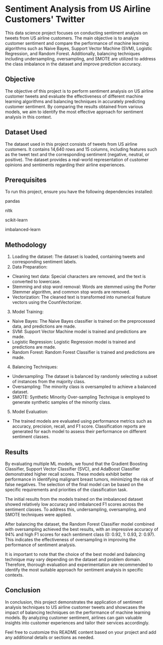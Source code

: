 
# Sentiment Analysis from US Airline Customers' Twitter
This data science project focuses on conducting sentiment analysis on tweets from US airline customers. The main objective is to analyze customer sentiment and compare the performance of machine learning algorithms such as Naive Bayes, Support Vector Machine (SVM), Logistic Regression, and Random Forest. Additionally, balancing techniques including undersampling, oversampling, and SMOTE are utilized to address the class imbalance in the dataset and improve prediction accuracy.


## Objective
The objective of this project is to perform sentiment analysis on US airline customer tweets and evaluate the effectiveness of different machine learning algorithms and balancing techniques in accurately predicting customer sentiment. By comparing the results obtained from various models, we aim to identify the most effective approach for sentiment analysis in this context.
## Dataset Used
The dataset used in this project consists of tweets from US airline customers. It contains 14,640 rows and 15 columns, including features such as the tweet text and the corresponding sentiment (negative, neutral, or positive). The dataset provides a real-world representation of customer opinions and sentiments regarding their airline experiences.
## Prerequisites
To run this project, ensure you have the following dependencies installed:

pandas

nltk

scikit-learn

imbalanced-learn
## Methodology
1. Loading the dataset: The dataset is loaded, containing tweets and corresponding sentiment labels.
2.  Data Preparation:
-   Cleaning text data: Special characters are removed, and the text is converted to lowercase.
-   Stemming and stop word removal: Words are stemmed using the Porter Stemmer algorithm, and common stop words are removed.
-   Vectorization: The cleaned text is transformed into numerical feature vectors using the CountVectorizer.
3.  Model Training:
-   Naive Bayes: The Naive Bayes classifier is trained on the preprocessed data, and predictions are made.
-  SVM: Support Vector Machine model is trained and predictions are made.
-   Logistic Regression: Logistic Regression model is trained and predictions are made.
-   Random Forest: Random Forest Classifier is trained and predictions are made.
4.  Balancing Techniques:
-   Undersampling: The dataset is balanced by randomly selecting a subset of instances from the majority class.
-   Oversampling: The minority class is oversampled to achieve a balanced dataset.
-   SMOTE: Synthetic Minority Over-sampling Technique is employed to generate synthetic samples of the minority class.
5.  Model Evaluation:
-   The trained models are evaluated using performance metrics such as accuracy, precision, recall, and F1 score. Classification reports are generated for each model to assess their performance on different sentiment classes.
## Results
By evaluating multiple ML models, we found that the Gradient Boosting Classifier, Support Vector Classifier (SVC), and AdaBoost Classifier demonstrated higher recall scores. These models exhibit better performance in identifying malignant breast tumors, minimizing the risk of false negatives. The selection of the final model can be based on the specific requirements and priorities of the classification task.

The initial results from the models trained on the imbalanced dataset showed relatively low accuracy and imbalanced F1 scores across the sentiment classes. To address this, undersampling, oversampling, and SMOTE techniques were applied.

After balancing the dataset, the Random Forest Classifier model combined with oversampling achieved the best results, with an impressive accuracy of 94% and high F1 scores for each sentiment class (0: 0.92, 1: 0.93, 2: 0.97). This indicates the effectiveness of oversampling in improving the performance of sentiment analysis.

It is important to note that the choice of the best model and balancing technique may vary depending on the dataset and problem domain. Therefore, thorough evaluation and experimentation are recommended to identify the most suitable approach for sentiment analysis in specific contexts.
## Conclusion
In conclusion, this project demonstrates the application of sentiment analysis techniques to US airline customer tweets and showcases the impact of balancing techniques on the performance of machine learning models. By analyzing customer sentiment, airlines can gain valuable insights into customer experiences and tailor their services accordingly.

Feel free to customize this README content based on your project and add any additional details or sections as needed.
